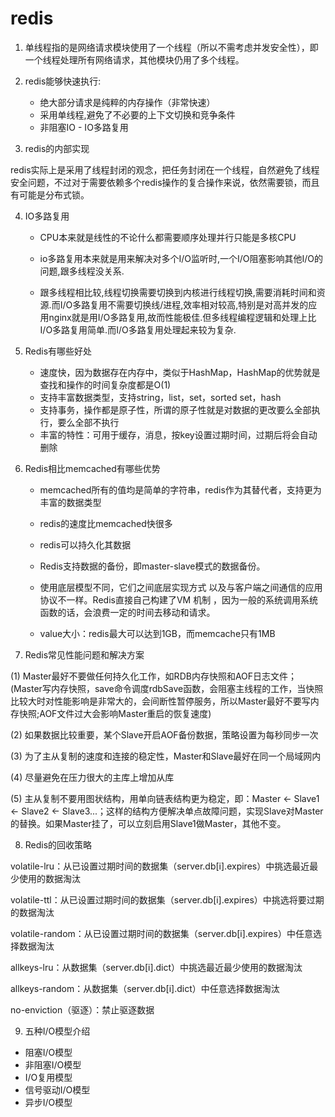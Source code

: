 # redis

1. 单线程指的是网络请求模块使用了一个线程（所以不需考虑并发安全性），即一个线程处理所有网络请求，其他模块仍用了多个线程。

2. redis能够快速执行:

     - 绝大部分请求是纯粹的内存操作（非常快速）
     - 采用单线程,避免了不必要的上下文切换和竞争条件
     - 非阻塞IO - IO多路复用

3. redis的内部实现

redis实际上是采用了线程封闭的观念，把任务封闭在一个线程，自然避免了线程安全问题，不过对于需要依赖多个redis操作的复合操作来说，依然需要锁，而且有可能是分布式锁。

4. IO多路复用

     - CPU本来就是线性的不论什么都需要顺序处理并行只能是多核CPU

     - io多路复用本来就是用来解决对多个I/O监听时,一个I/O阻塞影响其他I/O的问题,跟多线程没关系.

     - 跟多线程相比较,线程切换需要切换到内核进行线程切换,需要消耗时间和资源.而I/O多路复用不需要切换线/进程,效率相对较高,特别是对高并发的应用nginx就是用I/O多路复用,故而性能极佳.但多线程编程逻辑和处理上比I/O多路复用简单.而I/O多路复用处理起来较为复杂.

5. Redis有哪些好处

     - 速度快，因为数据存在内存中，类似于HashMap，HashMap的优势就是查找和操作的时间复杂度都是O(1)
     - 支持丰富数据类型，支持string，list，set，sorted set，hash
     - 支持事务，操作都是原子性，所谓的原子性就是对数据的更改要么全部执行，要么全部不执行
     - 丰富的特性：可用于缓存，消息，按key设置过期时间，过期后将会自动删除

6. Redis相比memcached有哪些优势

     - memcached所有的值均是简单的字符串，redis作为其替代者，支持更为丰富的数据类型

     - redis的速度比memcached快很多

     - redis可以持久化其数据

     - Redis支持数据的备份，即master-slave模式的数据备份。

     - 使用底层模型不同，它们之间底层实现方式 以及与客户端之间通信的应用协议不一样。Redis直接自己构建了VM 机制 ，因为一般的系统调用系统函数的话，会浪费一定的时间去移动和请求。

     - value大小：redis最大可以达到1GB，而memcache只有1MB

7. Redis常见性能问题和解决方案

(1) Master最好不要做任何持久化工作，如RDB内存快照和AOF日志文件；(Master写内存快照，save命令调度rdbSave函数，会阻塞主线程的工作，当快照比较大时对性能影响是非常大的，会间断性暂停服务，所以Master最好不要写内存快照;AOF文件过大会影响Master重启的恢复速度)

(2) 如果数据比较重要，某个Slave开启AOF备份数据，策略设置为每秒同步一次

(3) 为了主从复制的速度和连接的稳定性，Master和Slave最好在同一个局域网内

(4) 尽量避免在压力很大的主库上增加从库

(5) 主从复制不要用图状结构，用单向链表结构更为稳定，即：Master <- Slave1 <- Slave2 <- Slave3...；这样的结构方便解决单点故障问题，实现Slave对Master的替换。如果Master挂了，可以立刻启用Slave1做Master，其他不变。

8. Redis的回收策略

volatile-lru：从已设置过期时间的数据集（server.db[i].expires）中挑选最近最少使用的数据淘汰

volatile-ttl：从已设置过期时间的数据集（server.db[i].expires）中挑选将要过期的数据淘汰

volatile-random：从已设置过期时间的数据集（server.db[i].expires）中任意选择数据淘汰

allkeys-lru：从数据集（server.db[i].dict）中挑选最近最少使用的数据淘汰

allkeys-random：从数据集（server.db[i].dict）中任意选择数据淘汰

no-enviction（驱逐）：禁止驱逐数据

9. 五种I/O模型介绍

- 阻塞I/O模型
- 非阻塞I/O模型
- I/O复用模型
- 信号驱动I/O模型
- 异步I/O模型
